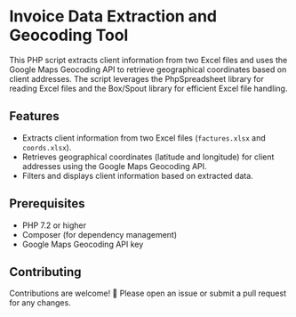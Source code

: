 # Invoice Data Extraction and Geocoding Tool

This PHP script extracts client information from two Excel files and uses the Google Maps Geocoding API to retrieve geographical coordinates based on client addresses. The script leverages the PhpSpreadsheet library for reading Excel files and the Box/Spout library for efficient Excel file handling.

## Features

- Extracts client information from two Excel files (`factures.xlsx` and `coords.xlsx`).
- Retrieves geographical coordinates (latitude and longitude) for client addresses using the Google Maps Geocoding API.
- Filters and displays client information based on extracted data.

## Prerequisites

- PHP 7.2 or higher
- Composer (for dependency management)
- Google Maps Geocoding API key

## Contributing


Contributions are welcome! 🎉 Please open an issue or submit a pull request for any changes.

